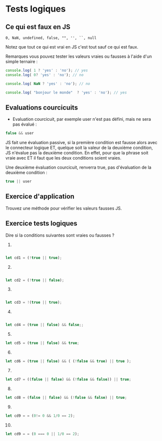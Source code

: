 # Tests logiques

## Ce qui est faux en JS

```text
0, NaN, undefined, false, "", '', ``, null
```

Notez que tout ce qui est vrai en JS c'est tout sauf ce qui est faux.

Remarques vous pouvez tester les valeurs vraies ou fausses à l'aide d'un simple ternaire :

```js
console.log( 1 ? 'yes' : 'no'); // yes
console.log( 0? 'yes' : 'no'); // no

console.log( NaN ? 'yes' : 'no'); // no

console.log( "bonjour le monde"  ? 'yes' : 'no'); // yes
```

## Evaluations courcicuits 

- Evaluation courcicuit, par exemple user n'est pas défini, mais ne sera pas évalué :

```js
false && user 
```
JS fait une évaluation passive, si la première condition est fausse alors avec le connecteur logique ET, quelque soit la valeur de la deuxième condition, JS n'évalue pas la deuxième condition. En effet, pour que la phrase soit vraie avec ET il faut que les deux conditions soient vraies.

Une deuxième évaluation courcicuit, renverra true, pas d'évaluation de la deuxième condition :

```js
true || user
```

## Exercice d'application 

Trouvez une méthode pour vérifier les valeurs fausses JS.


## Exercice tests logiques

Dire si la conditions suivantes sont vraies ou fausses ?


1.

```js

let cd1 = (!true || true);

```

2.

```js

let cd2 = (!true || false);

```

3.

```js

let cd3 = !(true || true);

```

4.

```js

let cd4 = (true || false) && false;;

```

5.

```js
let cd5 = (true || false) && true;

```

6.

```js
let cd6 = (true || false) && ( (!false && true) || true );

```

7.

```js
let cd7 = ((false || false) && (!false && false)) || true;

```

8.

```js
let cd8 = (false || false) && (!false && false) || true;

```

9.

```js
let cd9 = = (0!= 0 && 1/0 == 2);

```

10.

```js
let cd9 = = (0 === 0 || 1/0 == 2);

```
